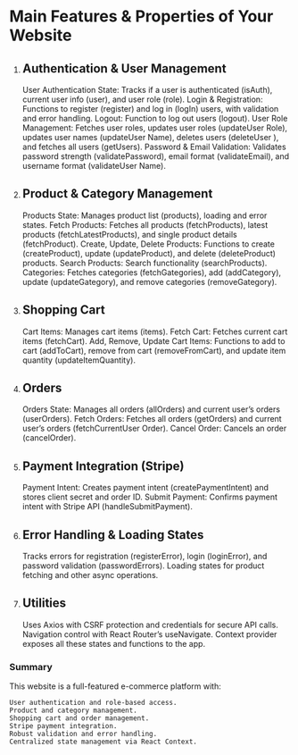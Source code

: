 # Main Features & Properties of Your Website

1. ## Authentication & User Management

   User Authentication State: Tracks if a user is authenticated (isAuth), current user info (user), and user role (role).
   Login & Registration: Functions to register (register) and log in (logIn) users, with validation and error handling.
   Logout: Function to log out users (logout).
   User Role Management: Fetches user roles, updates user roles (updateUser Role), updates user names (updateUser Name), deletes users (deleteUser ), and fetches all users (getUsers).
   Password & Email Validation: Validates password strength (validatePassword), email format (validateEmail), and username format (validateUser Name).

2. ## Product & Category Management

   Products State: Manages product list (products), loading and error states.
   Fetch Products: Fetches all products (fetchProducts), latest products (fetchLatestProducts), and single product details (fetchProduct).
   Create, Update, Delete Products: Functions to create (createProduct), update (updateProduct), and delete (deleteProduct) products.
   Search Products: Search functionality (searchProducts).
   Categories: Fetches categories (fetchGategories), add (addCategory), update (updateGategory), and remove categories (removeGategory).

3. ## Shopping Cart

   Cart Items: Manages cart items (items).
   Fetch Cart: Fetches current cart items (fetchCart).
   Add, Remove, Update Cart Items: Functions to add to cart (addToCart), remove from cart (removeFromCart), and update item quantity (updateItemQuantity).

4. ## Orders

   Orders State: Manages all orders (allOrders) and current user’s orders (userOrders).
   Fetch Orders: Fetches all orders (getOrders) and current user’s orders (fetchCurrentUser Order).
   Cancel Order: Cancels an order (cancelOrder).

5. ## Payment Integration (Stripe)

   Payment Intent: Creates payment intent (createPaymentIntent) and stores client secret and order ID.
   Submit Payment: Confirms payment intent with Stripe API (handleSubmitPayment).

6. ## Error Handling & Loading States

   Tracks errors for registration (registerError), login (loginError), and password validation (passwordErrors).
   Loading states for product fetching and other async operations.

7. ## Utilities

   Uses Axios with CSRF protection and credentials for secure API calls.
   Navigation control with React Router’s useNavigate.
   Context provider exposes all these states and functions to the app.

### Summary

This website is a full-featured e-commerce platform with:

    User authentication and role-based access.
    Product and category management.
    Shopping cart and order management.
    Stripe payment integration.
    Robust validation and error handling.
    Centralized state management via React Context.
